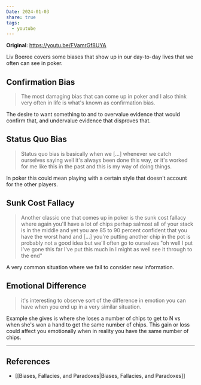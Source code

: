 ```yaml
---
Date: 2024-01-03
share: true
tags:
  - youtube
---
```


**Original**: https://youtu.be/FVamrGf8UYA

Liv Boeree covers some biases that show up in our day-to-day lives that we often can see in poker.
## Confirmation Bias
  > The most damaging bias that can come up in poker and I also think very often in life is what's known as confirmation bias.

The desire to want something to and to overvalue evidence that would confirm that, and undervalue evidence that disproves that.
## Status Quo Bias
> Status quo bias is basically when we [...] whenever we catch ourselves saying well it's always been done this way, or it's worked for me like this in the past and this is my way of doing things.

In poker this could mean playing with a certain style that doesn't account for the other players.
## Sunk Cost Fallacy
> Another classic one that comes up in poker is the sunk cost fallacy where again you'll have a lot of chips perhap salmost all of your stack is in the middle and yet you are 85 to 90 percent confident that you have the worst hand and [...] you're putting another chip in the pot is probably not a good idea but we'll often go to ourselves "oh well I put I've gone this far I've put this much in I might as well see it through to the end"

A very common situation where we fail to consider new information.
## Emotional Difference
> it's interesting to observe sort of the difference in emotion you can have when you end up in a very similar situation.

Example she gives is where she loses a number of chips to get to N vs when she's won a hand to get the same number of chips. This gain or loss could affect you emotionally when in reality you have the same number of chips.

---
## References
- [[Biases, Fallacies, and Paradoxes|Biases, Fallacies, and Paradoxes]]
